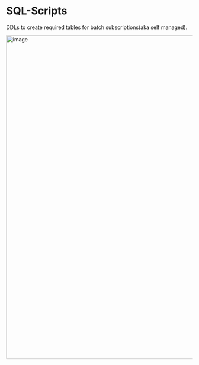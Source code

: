 # SQL-Scripts

DDLs to create required tables for batch subscriptions(aka self managed).

<img width="875" alt="image" src="https://user-images.githubusercontent.com/52875263/208227913-8520a57c-5252-44ef-a4d3-da23bf9cd286.png">

